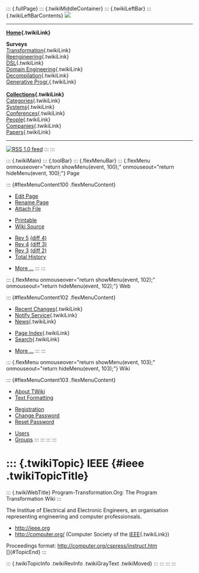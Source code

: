 ::: {.fullPage}
::: {.twikiMiddleContainer}
::: {.twikiLeftBar}
::: {.twikiLeftBarContents}
![](../pub/transformation.gif)

------------------------------------------------------------------------

**[Home](WebHome){.twikiLink}**

**Surveys**\
[Transformation](ProgramTransformation){.twikiLink}\
[Reengineering](ReengineeringWiki){.twikiLink}\
[DSL](DomainSpecificLanguages){.twikiLink}\
[Domain Engineering](DomainEngineering){.twikiLink}\
[Decompilation](DeCompilation){.twikiLink}\
[Generative Progr.](GenerativeProgrammingWiki){.twikiLink}\
\
**[Collections](CategoryCollection){.twikiLink}**\
[Categories](CategoryCategory){.twikiLink}\
[Systems](TransformationSystems){.twikiLink}\
[Conferences](TransformationConferences){.twikiLink}\
[People](TransformationPeople){.twikiLink}\
[Companies](TransformationCompanies){.twikiLink}\
[Papers](CategoryPaper){.twikiLink}

------------------------------------------------------------------------

[![](../pub/rss.gif "RSS 1.0 feed")](WebRss@skin=rss)
:::
:::

::: {.twikiMain}
::: {.toolBar}
::: {.flexMenuBar}
::: {.flexMenu onmouseover="return showMenu(event, 100);" onmouseout="return hideMenu(event, 100);"}
Page

::: {#flexMenuContent100 .flexMenuContent}
-   [Edit
    Page](http://www.program-transformation.org/edit/Transform/IEEE?t=1536826350)
-   [Rename
    Page](http://www.program-transformation.org/rename/Transform/IEEE)
-   [Attach
    File](http://www.program-transformation.org/attach/Transform/IEEE)

<!-- -->

-   [Printable](http://www.program-transformation.org/view/Transform/IEEE?skin=print.pattern)
-   [Wiki
    Source](http://www.program-transformation.org/view/Transform/IEEE?skin=text&raw=on&contenttype=text/plain)

<!-- -->

-   [Rev
    5](http://www.program-transformation.org/view/Transform/IEEE?rev=1.5)
    [(diff 4)](http://www.program-transformation.org/rdiff/Transform/IEEE?rev1=1.5&rev2=1.4)
-   [Rev
    4](http://www.program-transformation.org/view/Transform/IEEE?rev=1.4)
    [(diff 3)](http://www.program-transformation.org/rdiff/Transform/IEEE?rev1=1.4&rev2=1.3)
-   [Rev
    3](http://www.program-transformation.org/view/Transform/IEEE?rev=1.3)
    [(diff 2)](http://www.program-transformation.org/rdiff/Transform/IEEE?rev1=1.3&rev2=1.2)
-   [Total
    History](http://www.program-transformation.org/rdiff/Transform/IEEE)

<!-- -->

-   [More
    \...](http://www.program-transformation.org/oops/Transform/IEEE?template=oopsmore&param1=1.5&param2=1.5)
:::
:::

::: {.flexMenu onmouseover="return showMenu(event, 102);" onmouseout="return hideMenu(event, 102);"}
Web

::: {#flexMenuContent102 .flexMenuContent}
-   [Recent Changes](WebChanges){.twikiLink}
-   [Notify Service](WebNotify){.twikiLink}
-   [News](WebNews){.twikiLink}

<!-- -->

-   [Page Index](WebIndex){.twikiLink}
-   [Search](WebSearch){.twikiLink}

<!-- -->

-   [More
    \...](http://www.program-transformation.org/oops/Transform/IEEE?template=oopsmore&param1=1.5&param2=1.5)
:::
:::

::: {.flexMenu onmouseover="return showMenu(event, 103);" onmouseout="return hideMenu(event, 103);"}
Wiki

::: {#flexMenuContent103 .flexMenuContent}
-   [About
    TWiki](http://www.program-transformation.org/view/TWiki/WebHome)
-   [Text
    Formatting](http://www.program-transformation.org/view/TWiki/TextFormattingRules)

<!-- -->

-   [Registration](http://www.program-transformation.org/view/TWiki/TWikiRegistration)
-   [Change
    Password](http://www.program-transformation.org/view/TWiki/ChangePassword)
-   [Reset
    Password](http://www.program-transformation.org/view/TWiki/ResetPassword)

<!-- -->

-   [Users](http://www.program-transformation.org/view/Main/TWikiUsers)
-   [Groups](http://www.program-transformation.org/view/Main/TWikiGroups)
:::
:::
:::
:::

::: {.twikiTopic}
IEEE {#ieee .twikiTopicTitle}
====

::: {.twikiWebTitle}
Program-Transformation.Org: The Program Transformation Wiki
:::

The Institue of Electrical and Electronic Engineers, an organisation
representing engineering and computer professionsals.

-   <http://ieee.org>
-   <http://computer.org/> (Computer Society of the
    [IEEE](IEEE){.twikiLink})

Proceedings format: <http://computer.org/cspress/instruct.htm>\
[]{#TopicEnd}
:::

::: {.twikiTopicInfo .twikiRevInfo .twikiGrayText .twikiMoved}
:::
:::
:::
:::
